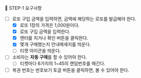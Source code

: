 🎯 STEP-1 요구사항

- [ ] 로또 구입 금액을 입력하면, 금액에 해당하는 로또를 발급해야 한다.
  - [x] 로또 1장의 가격은 1,000원이다.
  - [x] 로또 구입 금액을 입력한다.
  - [x] 엔터를 치거나 확인 버튼을 클릭한다.
  - [x] 몇개 구매했는지 안내메세지를 띄운다.
  - [ ] 티켓 아이콘을 띄운다.
- [ ] 소비자는 **자동 구매**를 할 수 있어야 한다.
  - [ ] 티켓마다 6가지의 1~45의 랜덤번호를 매긴다.
- [ ] 복권 번호는 번호보기 토글 버튼을 클릭하면, 볼 수 있어야 한다.
